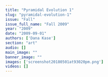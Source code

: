 ```yaml
---
title: "Pyramidal Evolution 1"
slug: "pyramidal-evolution-1"
issue: "Fall"
issue_full_name: "Fall 2009"
year: "2009"
date: "2009-09-01"
authors: ['Dana Kase']
section: "art"
audio: []
main_image: ""
banner_image: ""
images: ['screenshot20180501at93020pm.png']
videos: []
---
```

